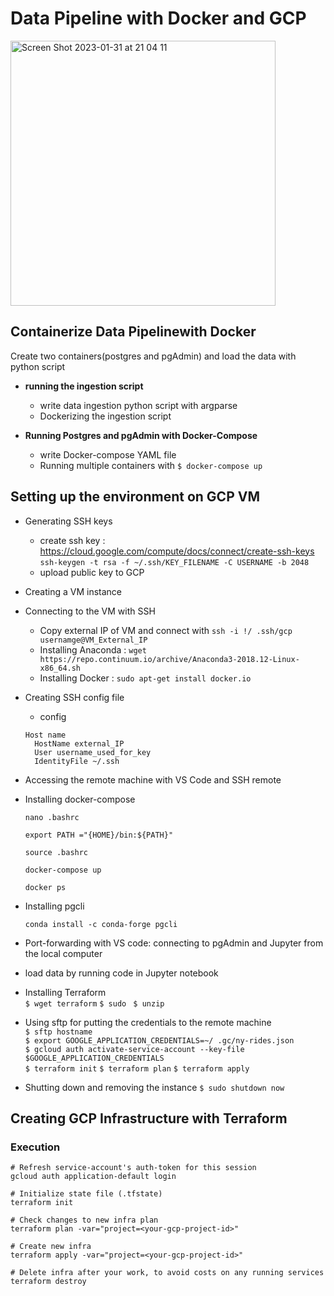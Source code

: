 # Data Pipeline with Docker and GCP 

<img width="424" alt="Screen Shot 2023-01-31 at 21 04 11" src="https://user-images.githubusercontent.com/40763359/215870275-6658038f-d2ac-48af-9a97-5b565ec128bc.png">

## Containerize Data Pipelinewith Docker
Create two containers(postgres and pgAdmin) and load the data with python script

* **running the ingestion script**
  - write data ingestion python script with argparse
  - Dockerizing the ingestion script
  
* **Running Postgres and pgAdmin with Docker-Compose**
  - write Docker-compose YAML file
  - Running multiple containers with `$ docker-compose up`
  
 
 ## Setting up the environment on GCP VM
* Generating SSH keys
  * create ssh key : https://cloud.google.com/compute/docs/connect/create-ssh-keys  
      `ssh-keygen -t rsa -f ~/.ssh/KEY_FILENAME -C USERNAME -b 2048`
  * upload public key to GCP 
  
* Creating a VM instance

* Connecting to the VM with SSH
  * Copy external IP of VM and connect with `ssh -i !/ .ssh/gcp usernamge@VM_External_IP`
  * Installing Anaconda : `wget https://repo.continuum.io/archive/Anaconda3-2018.12-Linux-x86_64.sh` 
  * Installing Docker : `sudo apt-get install docker.io`
  
* Creating SSH config file
  * config 
  ```
  Host name
    HostName external_IP
    User username_used_for_key
    IdentityFile ~/.ssh
  ```
* Accessing the remote machine with VS Code and SSH remote

* Installing docker-compose  

  `nano .bashrc`  
  
  ```
  export PATH ="{HOME}/bin:${PATH}"
  ```
  
  `source .bashrc`  
  
  `docker-compose up`  
  
  `docker ps` 
  
* Installing pgcli  

  `conda install -c conda-forge pgcli`

* Port-forwarding with VS code: connecting to pgAdmin and Jupyter from the local computer

* load data by running code in Jupyter notebook

* Installing Terraform  
`$ wget terraform`
`$ sudo `
`$ unzip`

* Using sftp for putting the credentials to the remote machine  
`$ sftp hostname`  
`$ export GOOGLE_APPLICATION_CREDENTIALS=~/ .gc/ny-rides.json`  
`$ gcloud auth activate-service-account --key-file $GOOGLE_APPLICATION_CREDENTIALS`  
`$ terraform init`
`$ terraform plan`
`$ terraform apply`


* Shutting down and removing the instance
 `$ sudo shutdown now`

## Creating GCP Infrastructure with Terraform
###  Execution
```
# Refresh service-account's auth-token for this session
gcloud auth application-default login

# Initialize state file (.tfstate)
terraform init

# Check changes to new infra plan
terraform plan -var="project=<your-gcp-project-id>"

# Create new infra
terraform apply -var="project=<your-gcp-project-id>"

# Delete infra after your work, to avoid costs on any running services
terraform destroy

```
